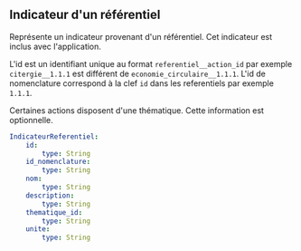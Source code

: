 ## Indicateur d'un référentiel

Représente un indicateur provenant d'un référentiel. Cet indicateur est inclus avec l'application.

L'id est un identifiant unique au format `referentiel__action_id` par exemple `citergie__1.1.1` est différent
de `economie_circulaire__1.1.1`.
L'id de nomenclature correspond à la clef `id` dans les referentiels par exemple `1.1.1`.

Certaines actions disposent d'une thématique. Cette information est optionnelle.
```yaml
IndicateurReferentiel:
    id:
        type: String
    id_nomenclature:
        type: String
    nom:
        type: String
    description:
        type: String
    thematique_id:
        type: String
    unite:
        type: String
```
